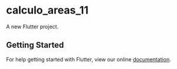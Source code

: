 # calculo_areas_11

A new Flutter project.

## Getting Started

For help getting started with Flutter, view our online
[documentation](https://flutter.io/).
